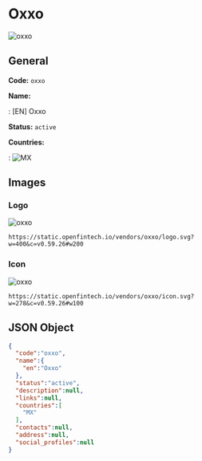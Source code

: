 
# Oxxo 
![oxxo](https://static.openfintech.io/vendors/oxxo/logo.svg?w=400&c=v0.59.26#w200)  

## General 
 
**Code:** `oxxo` 
 
**Name:** 
 
:	[EN] Oxxo 
 
**Status:** `active` 
 
 
**Countries:** 
 
:	![MX](https://cdnjs.cloudflare.com/ajax/libs/flag-icon-css/3.3.0/flags/4x3/mx.svg#w24)  

## Images 

### Logo 
 
![oxxo](https://static.openfintech.io/vendors/oxxo/logo.svg?w=400&c=v0.59.26#w200)  

```
https://static.openfintech.io/vendors/oxxo/logo.svg?w=400&c=v0.59.26#w200
```  

### Icon 
 
![oxxo](https://static.openfintech.io/vendors/oxxo/icon.svg?w=278&c=v0.59.26#w100)  

```
https://static.openfintech.io/vendors/oxxo/icon.svg?w=278&c=v0.59.26#w100
```  

## JSON Object 

```json
{
  "code":"oxxo",
  "name":{
    "en":"Oxxo"
  },
  "status":"active",
  "description":null,
  "links":null,
  "countries":[
    "MX"
  ],
  "contacts":null,
  "address":null,
  "social_profiles":null
}
```  
